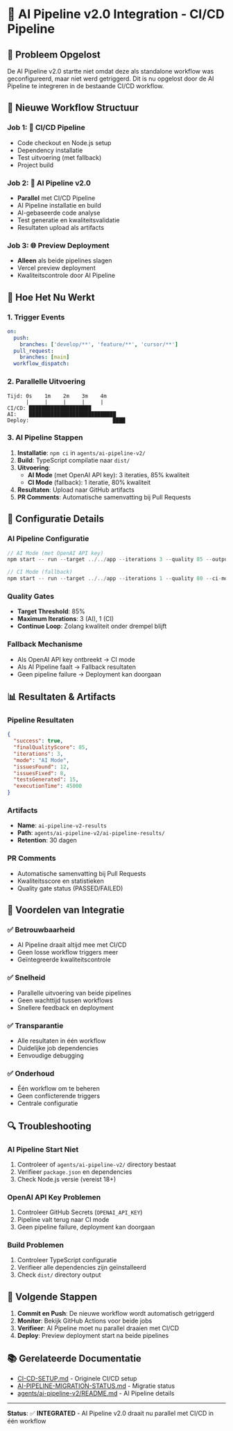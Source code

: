 # 🤖 AI Pipeline v2.0 Integration - CI/CD Pipeline

## 🎯 Probleem Opgelost

De AI Pipeline v2.0 startte niet omdat deze als standalone workflow was geconfigureerd, maar niet werd getriggerd. Dit is nu opgelost door de AI Pipeline te integreren in de bestaande CI/CD workflow.

## 🔄 Nieuwe Workflow Structuur

### **Job 1: 🧪 CI/CD Pipeline**
- Code checkout en Node.js setup
- Dependency installatie
- Test uitvoering (met fallback)
- Project build

### **Job 2: 🤖 AI Pipeline v2.0** 
- **Parallel** met CI/CD Pipeline
- AI Pipeline installatie en build
- AI-gebaseerde code analyse
- Test generatie en kwaliteitsvalidatie
- Resultaten upload als artifacts

### **Job 3: 🌐 Preview Deployment**
- **Alleen** als beide pipelines slagen
- Vercel preview deployment
- Kwaliteitscontrole door AI Pipeline

## 🚀 Hoe Het Nu Werkt

### **1. Trigger Events**
```yaml
on:
  push:
    branches: ['develop/**', 'feature/**', 'cursor/**']
  pull_request:
    branches: [main]
  workflow_dispatch:
```

### **2. Parallelle Uitvoering**
```
Tijd: 0s    1m    2m    3m    4m
      |     |     |     |     |
CI/CD: ████████████████████
AI:    ████████████████████████████
Deploy:                           ████
```

### **3. AI Pipeline Stappen**
1. **Installatie**: `npm ci` in `agents/ai-pipeline-v2/`
2. **Build**: TypeScript compilatie naar `dist/`
3. **Uitvoering**: 
   - **AI Mode** (met OpenAI API key): 3 iteraties, 85% kwaliteit
   - **CI Mode** (fallback): 1 iteratie, 80% kwaliteit
4. **Resultaten**: Upload naar GitHub artifacts
5. **PR Comments**: Automatische samenvatting bij Pull Requests

## 🔧 Configuratie Details

### **AI Pipeline Configuratie**
```typescript
// AI Mode (met OpenAI API key)
npm start -- run --target ../../app --iterations 3 --quality 85 --output ./ai-pipeline-results

// CI Mode (fallback)
npm start -- run --target ../../app --iterations 1 --quality 80 --ci-mode --output ./ai-pipeline-results
```

### **Quality Gates**
- **Target Threshold**: 85%
- **Maximum Iterations**: 3 (AI), 1 (CI)
- **Continue Loop**: Zolang kwaliteit onder drempel blijft

### **Fallback Mechanisme**
- Als OpenAI API key ontbreekt → CI mode
- Als AI Pipeline faalt → Fallback resultaten
- Geen pipeline failure → Deployment kan doorgaan

## 📊 Resultaten & Artifacts

### **Pipeline Resultaten**
```json
{
  "success": true,
  "finalQualityScore": 85,
  "iterations": 3,
  "mode": "AI Mode",
  "issuesFound": 12,
  "issuesFixed": 8,
  "testsGenerated": 15,
  "executionTime": 45000
}
```

### **Artifacts**
- **Name**: `ai-pipeline-v2-results`
- **Path**: `agents/ai-pipeline-v2/ai-pipeline-results/`
- **Retention**: 30 dagen

### **PR Comments**
- Automatische samenvatting bij Pull Requests
- Kwaliteitsscore en statistieken
- Quality gate status (PASSED/FAILED)

## 🎉 Voordelen van Integratie

### **✅ Betrouwbaarheid**
- AI Pipeline draait altijd mee met CI/CD
- Geen losse workflow triggers meer
- Geïntegreerde kwaliteitscontrole

### **✅ Snelheid**
- Parallelle uitvoering van beide pipelines
- Geen wachttijd tussen workflows
- Snellere feedback en deployment

### **✅ Transparantie**
- Alle resultaten in één workflow
- Duidelijke job dependencies
- Eenvoudige debugging

### **✅ Onderhoud**
- Één workflow om te beheren
- Geen conflicterende triggers
- Centrale configuratie

## 🔍 Troubleshooting

### **AI Pipeline Start Niet**
1. Controleer of `agents/ai-pipeline-v2/` directory bestaat
2. Verifieer `package.json` en dependencies
3. Check Node.js versie (vereist 18+)

### **OpenAI API Key Problemen**
1. Controleer GitHub Secrets (`OPENAI_API_KEY`)
2. Pipeline valt terug naar CI mode
3. Geen pipeline failure, deployment kan doorgaan

### **Build Problemen**
1. Controleer TypeScript configuratie
2. Verifieer alle dependencies zijn geïnstalleerd
3. Check `dist/` directory output

## 🚀 Volgende Stappen

1. **Commit en Push**: De nieuwe workflow wordt automatisch getriggerd
2. **Monitor**: Bekijk GitHub Actions voor beide jobs
3. **Verifieer**: AI Pipeline moet nu parallel draaien met CI/CD
4. **Deploy**: Preview deployment start na beide pipelines

## 📚 Gerelateerde Documentatie

- [CI-CD-SETUP.md](../ci-cd/CI-CD-SETUP.md) - Originele CI/CD setup
- [AI-PIPELINE-MIGRATION-STATUS.md](./AI-PIPELINE-MIGRATION-STATUS.md) - Migratie status
- [agents/ai-pipeline-v2/README.md](../../agents/ai-pipeline-v2/README.md) - AI Pipeline details

---

**Status**: ✅ **INTEGRATED** - AI Pipeline v2.0 draait nu parallel met CI/CD in één workflow